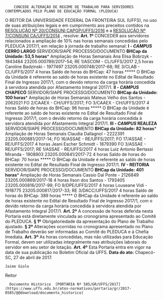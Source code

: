         CONCEDE ALTERAÇÃO DE REGIME DE TRABALHO PARA SERVIDORES CONTEMPLADOS PELO PLANO DE EDUCAÇÃO FORMAL (PLEDUCA)  

 O REITOR DA UNIVERSIDADE FEDERAL DA FRONTEIRA SUL (UFFS), no uso de suas atribuições legais e em cumprimento aos preceitos contidos na [RESOLUÇÃO Nº 20/CONSUNI CAPGP/UFFS/2016](https://www.uffs.edu.br/atos-normativos/resolucao/consunicapgp/2016-0020)  e a [RESOLUÇÃO Nº 7/CONSUNI CA/UFFS/2014](https://www.uffs.edu.br/atos-normativos/resolucao/consunica/2014-0007)  , resolve:   **Art. 1º** CONCEDER aos servidores relacionados a ampliação de 10% nas horas semanais concedidas pelo PLEDUCA 2017/1, em relação à jornada de trabalho semanal: **I - *CAMPUS* CERRO LARGO**      SERVIDOR/SIAPE   PROCESSO/DOCUMENTO   **BHCap da Unidade: 53,5 horas***      Ampliação de Horas Semanais     Ana Elisa Bobrzyk - 1943484   23205.000789/2017-54; RE 1/ASCOM - CL/UFFS/2017   2,5 horas     Caroline Badzinski - 1977497   23205.000748/2017-68; RE 3/CLAB - CL/UFFS/2017   4 horas     Saldo de horas do BHCap: 47 horas     ***** O BHCap da Unidade é referente ao saldo de horas existente no Edital de Resultado Final de Ingresso 2017/1, com o devido retorno da carga horária concedida à servidora atendida por Afastamento Integral 2017/1. **II - *CAMPUS* CHAPECÓ**      SERVIDOR/SIAPE   PROCESSO/DOCUMENTO   **BHCap da Unidade: 100 horas***      Ampliação de Horas Semanais     Mateus Velho dos Santos - 2062021   FO 2/CAAEX - CH/UFFS/2017; FO 3/CAAEX - CH/UFFS/2017   4 horas     Saldo de horas do BHCap: 96 horas     ***** O BHCap da Unidade é referente ao saldo de horas existente no Edital de Resultado Final de Ingresso 2017/1, com o devido retorno da carga horária concedida à servidora atendida por Afastamento Integral 2017/1. **III - *CAMPUS* REALEZA**      SERVIDOR/SIAPE   PROCESSO/DOCUMENTO   **BHCap da Unidade: 82 horas***      Ampliação de Horas Semanais     Claudia Dallagnol - 2222391   23205.000881/2017-14; FO 16/ASSAE - RE/UFFS/2017; FO 17/ASSAE - RE/UFFS/2017   4 horas     Jeani Escher Schmidt - 1879390   FO 3/ASSAE - RE/UFFS/2017; RE 1/ASSAE - RE/UFFS/2017   4 horas     Luiz Antonio Bertassi Miranda - 1908903   23205.000841/2017-72   4 horas     Saldo de horas do BHCap: 70 horas     ***** O BHCap da Unidade é referente ao saldo de horas existente no Edital de Resultado Final de Ingresso 2017/1. **IV - REITORIA**      SERVIDOR/SIAPE   PROCESSO/DOCUMENTO   **BHCap da Unidade: 401 horas***      Ampliação de Horas Semanais     Cassio Dal Ponte - 2126849   23205.000869/2017-18   4 horas     Ilson dos Santos - 1793405   23205.000816/2017-99; FO 9/DPE/UFFS/2017   4 horas     Louseane Vidi - 1918775   23205.000817/2017-33; RE 3/DACC/UFFS/2017   4 horas     Saldo de horas do BHCap: 389 horas     ***** O BHCap da Unidade é referente ao saldo de horas existente no Edital de Resultado Final de Ingresso 2017/1, com o devido retorno da carga horária concedida à servidora atendida por Afastamento Integral 2017/1.   **Art. 2º** A concessão de horas deferida nesta Portaria está diretamente vinculada ao cronograma apresentado ao Comitê do PLEDUCA. **§ 1º** Obrigatoriedade da apresentação do Plano de Trabalho ajustado. **§ 2º** Alterações ocorridas no cronograma apresentado no Plano de Trabalho deverão ser informadas ao Comitê do PLEDUCA e à Chefia Imediata.   **Art. 3º** As horas concedidas, mas não utilizadas para Educação Formal, devem ser utilizadas integralmente nas atribuições laborais do servidor em seu setor de lotação.   **Art. 4º** Esta Portaria entra em vigor na data de sua publicação no Boletim Oficial da UFFS.      **Data do ato:** Chapecó-SC, 27 de abril de 2017.   
 

    Jaime Giolo   
 Reitor 

      Documento Histórico  [PORTARIA Nº 585/GR/UFFS/2017](https://www.uffs.edu.br/atos-normativos/portaria/gr/2017-0585/@@download/documento_historico)     
      